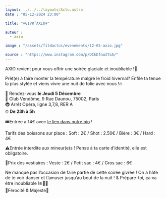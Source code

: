 ```yaml
---
layout: ../../../layouts/Actu.astro
date : "05-12-2024 23:00"

title: "❄️GIVR’AXIO❄️"

auteur :
  - axio

image : "/assets/fildactus/evenements/12-05-axio.jpg"

source : "https://www.instagram.com/p/DCkDfnuIToA/"
---
```


AXIO revient pour vous offrir une soirée glaciale et inoubliable !🧊

Prêt(e) à faire monter la température malgré le froid hivernal? Enfile ta tenue la plus stylée et viens vivre une nuit de folie avec nous !🔥

📆 Rendez-vous __le Jeudi 5 Décembre__  
📍 Club Vendôme, 9 Rue Daunou, 75002, Paris  
🚇 Arrêt Opéra, ligne 3,7,8, RER A  
⏰ __De 23h à 5h__

🎟️Entrée à 14€ avec [le lien dans notre bio](https://www.helloasso.com/associations/axio-bde-sorbonne-universite/evenements/givr-axio) !

Tarifs des boissons sur place : Soft : 2€ / Shot : 2.50€ / Bière : 3€ / Hard : 4€

⚠️Entrée interdite aux mineur(e)s ! Pense à ta carte d’identité, elle est obligatoire.

🧥Prix des vestiaires : Veste : 2€ / Petit sac : 4€ / Gros sac : 6€

Ne manque pas l’occasion de faire partie de cette soirée givrée ! On a hâte de te voir danser et t’amuser jusqu’au bout de la nuit ! & Prépare-toi, ça va être inoubliable !❄️💃🕺  
🦈Férocité & Majesté🦌